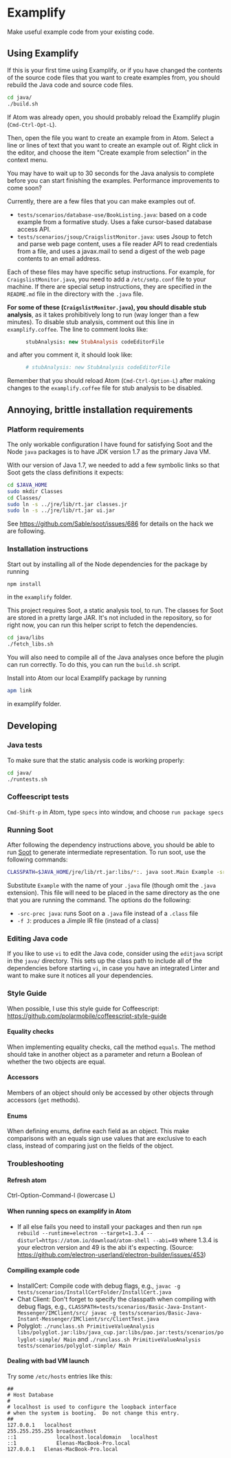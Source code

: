 # Examplify

Make useful example code from your existing code.

## Using Examplify

If this is your first time using Examplify, or if you have
changed the contents of the source code files that you want
to create examples from, you should rebuild the Java code
and source code files.

```bash
cd java/
./build.sh
```

If Atom was already open, you should probably reload the
Examplify plugin (`Cmd-Ctrl-Opt-L`).

Then, open the file you want to create an example from in
Atom.  Select a line or lines of text that you want to
create an example out of.  Right click in the editor, and
choose the item "Create example from selection" in the
context menu.

You may have to wait up to 30 seconds for the Java analysis
to complete before you can start finishing the examples.
Performance improvements to come soon?

Currently, there are a few files that you can make examples
out of.

* `tests/scenarios/database-use/BookListing.java`: based on
    a code example from a formative study.  Uses a fake
    cursor-based database access API.
* `tests/scenarios/jsoup/CraigslistMonitor.java`: uses Jsoup
    to fetch and parse web page content, uses a file reader
    API to read credentials from a file, and uses a
    javax.mail to send a digest of the web page contents to
    an email address.

Each of these files may have specific setup instructions.
For example, for `CraigslistMonitor.java`, you need to add a
`/etc/smtp.conf` file to your machine.  If there are special
setup instructions, they are specified in the `README.md`
file in the directory with the `.java` file.

**For some of these (`CraigslistMonitor.java`), you should
disable stub analysis**, as it takes prohibitively long to
run (way longer than a few minutes).  To disable stub
analysis, comment out this line in `examplify.coffee`.  The
line to comment looks like:

```coffeescript
      stubAnalysis: new StubAnalysis codeEditorFile
```

and after you comment it, it should look like:

```coffeescript
      # stubAnalysis: new StubAnalysis codeEditorFile
```

Remember that you should reload Atom (`Cmd-Ctrl-Option-L`)
after making changes to the `examplify.coffee` file for stub
analysis to be disabled.

## Annoying, brittle installation requirements

### Platform requirements

The only workable configuration I have found for satisfying
Soot and the Node `java` packages is to have JDK version 1.7
as the primary Java VM.

With our version of Java 1.7, we needed to add a few symbolic
links so that Soot gets the class definitions it expects:

```bash
cd $JAVA_HOME
sudo mkdir Classes
cd Classes/
sudo ln -s ../jre/lib/rt.jar classes.jr
sudo ln -s ../jre/lib/rt.jar ui.jar
```

See https://github.com/Sable/soot/issues/686 for details on the
hack we are following.

### Installation instructions

Start out by installing all of the Node dependencies for the
package by running

```bash
npm install
```
in the `examplify` folder.

This project requires Soot, a static analysis tool, to run.
The classes for Soot are stored in a pretty large JAR.  It's
not included in the repository, so for right now, you can
run this helper script to fetch the dependencies.

```bash
cd java/libs
./fetch_libs.sh
```

You will also need to compile all of the Java analyses once
before the plugin can run correctly.  To do this, you can
run the `build.sh` script.

Install into Atom our local Examplify package by running
```bash
apm link
```
in examplify folder.

## Developing

### Java tests

To make sure that the static analysis code is working properly:

```bash
cd java/
./runtests.sh
```

### Coffeescript tests

`Cmd-Shift-p` in Atom, type `specs` into window, and choose `run package specs`

### Running Soot

After following the dependency instructions above, you should
be able to run [Soot](https://github.com/Sable/soot) to
generate intermediate representation.  To run soot, use the
following commands:

```bash
CLASSPATH=$JAVA_HOME/jre/lib/rt.jar:libs/*:. java soot.Main Example -src-prec java -f J
```

Substitute `Example` with the name of your `.java` file
(though omit the `.java` extension).  This file will need to
be placed in the same directory as the one that you are
running the command.  The options do the following:
* `-src-prec java`: runs Soot on a `.java` file instead of a
    `.class` file
* `-f J`: produces a Jimple IR file (instead of a class)

### Editing Java code

If you like to use `vi` to edit the Java code, consider
using the `editjava` script in the `java/` directory.  This
sets up the class path to include all of the dependencies
before starting `vi`, in case you have an integrated Linter
and want to make sure it notices all your dependencies.

### Style Guide

When possible, I use this style guide for Coffeescript:
https://github.com/polarmobile/coffeescript-style-guide

#### Equality checks

When implementing equality checks, call the method `equals`.
The method should take in another object as a parameter and
return a Boolean of whether the two objects are equal.

#### Accessors

Members of an object should only be accessed by other
objects through accessors (`get` methods).

#### Enums

When defining enums, define each field as an object.  This
make comparisons with an equals sign use values that are
exclusive to each class, instead of comparing just on the
fields of the object.

### Troubleshooting

#### Refresh atom

Ctrl-Option-Command-l (lowercase L)

#### When running specs on examplify in Atom

* If all else fails you need to install your packages and then run `npm rebuild --runtime=electron --target=1.3.4 --disturl=https://atom.io/download/atom-shell --abi=49` where 1.3.4 is your electron version and 49 is the abi it's expecting. (Source: https://github.com/electron-userland/electron-builder/issues/453)

#### Compiling example code

* InstallCert: Compile code with debug flags, e.g., `javac -g tests/scenarios/InstallCertFolder/InstallCert.java`
* Chat Client: Don't forget to specify the classpath when compiling with debug flags, e.g., `CLASSPATH=tests/scenarios/Basic-Java-Instant-Messenger/IMClient/src/ javac -g tests/scenarios/Basic-Java-Instant-Messenger/IMClient/src/ClientTest.java`
* Polyglot: `./runclass.sh PrimitiveValueAnalysis libs/polyglot.jar:libs/java_cup.jar:libs/pao.jar:tests/scenarios/polyglot-simple/ Main` and `./runclass.sh PrimitiveValueAnalysis tests/scenarios/polyglot-simple/ Main`

#### Dealing with bad VM launch

Try some `/etc/hosts` entries like this:
```
##
# Host Database
#
# localhost is used to configure the loopback interface
# when the system is booting.  Do not change this entry.
##
127.0.0.1	localhost
255.255.255.255	broadcasthost
::1             localhost.localdomain   localhost
::1             Elenas-MacBook-Pro.local
127.0.0.1	Elenas-MacBook-Pro.local
```
